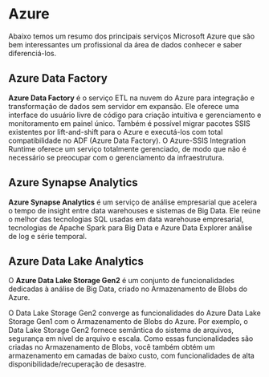 # Azure

Abaixo temos um resumo dos principais serviços Microsoft Azure que são bem interessantes um profissional da área de dados conhecer e saber diferenciá-los.

## Azure Data Factory

**Azure Data Factory** é o serviço ETL na nuvem do Azure para integração e transformação de dados sem servidor em expansão. Ele oferece uma interface do usuário livre de código para criação intuitiva e gerenciamento e monitoramento em painel único. Também é possível migrar pacotes SSIS existentes por lift-and-shift para o Azure e executá-los com total compatibilidade no ADF (Azure Data Factory). O Azure-SSIS Integration Runtime oferece um serviço totalmente gerenciado, de modo que não é necessário se preocupar com o gerenciamento da infraestrutura.

## Azure Synapse Analytics

**Azure Synapse Analytics** é um serviço de análise empresarial que acelera o tempo de insight entre data warehouses e sistemas de Big Data. Ele reúne o melhor das tecnologias SQL usadas em data warehouse empresarial, tecnologias de Apache Spark para Big Data e Azure Data Explorer análise de log e série temporal.

## Azure Data Lake Analytics

O **Azure Data Lake Storage Gen2** é um conjunto de funcionalidades dedicadas à análise de Big Data, criado no Armazenamento de Blobs do Azure.

O Data Lake Storage Gen2 converge as funcionalidades do Azure Data Lake Storage Gen1 com o Armazenamento de Blobs do Azure. Por exemplo, o Data Lake Storage Gen2 fornece semântica do sistema de arquivos, segurança em nível de arquivo e escala. Como essas funcionalidades são criadas no Armazenamento de Blobs, você também obtém um armazenamento em camadas de baixo custo, com funcionalidades de alta disponibilidade/recuperação de desastre.